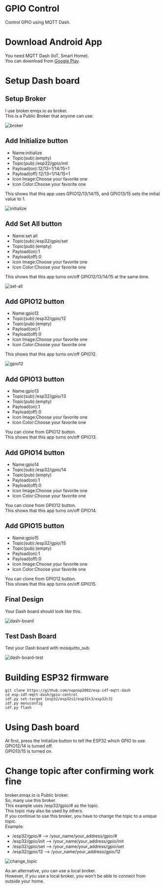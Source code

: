# GPIO Control   
Control GPIO using MQTT Dash.   

# Download Android App   
You need MQTT Dash (IoT, Smart Home).   
You can download from [Google Play](https://play.google.com/store/apps/details?id=net.routix.mqttdash&gl=US).   

# Setup Dash board   

## Setup Broker
I use broker.emqx.io as broker.   
This is a Public Broker that anyone can use.   

![broker](https://user-images.githubusercontent.com/6020549/187803785-c902efc2-b3ee-4db7-bcdc-0c46e144baf0.jpg)


## Add Initialize button   
- Name:initialize
- Topic(sub):(empty)
- Topic(pub):/esp32/gpio/init
- Payload(on):12/13=1/14/15=1
- Payload(off):12/13=1/14/15=1
- Icon Image:Choose your favorite one
- Icon Color:Choose your favorite one

This shows that this app uses GPIO12/13/14/15, and GPIO13/15 sets the initial value to 1.   

![initialize](https://user-images.githubusercontent.com/6020549/187803828-61d3cfb3-8bb5-4339-a5e9-4fb2d1a9b09a.jpg)


## Add Set All button   
- Name:set all
- Topic(sub):/esp32/gpio/set
- Topic(pub):(empty)
- Payload(on):1
- Payload(off):0
- Icon Image:Choose your favorite one
- Icon Color:Choose your favorite one

This shows that this app turns on/off GPIO12/13/14/15 at the same time.   

![set-all](https://user-images.githubusercontent.com/6020549/187803860-95e4113d-9449-4ee0-b844-f6db38f09216.jpg)


## Add GPIO12 button   
- Name:gpio12
- Topic(sub):/esp32/gpio/12
- Topic(pub):(empty)
- Payload(on):1
- Payload(off):0
- Icon Image:Choose your favorite one
- Icon Color:Choose your favorite one

This shows that this app turns on/off GPIO12.   

![gpio12](https://user-images.githubusercontent.com/6020549/187803891-1d933778-78a9-40a7-8f52-55b714928843.jpg)


## Add GPIO13 button   
- Name:gpio13
- Topic(sub):/esp32/gpio/13
- Topic(pub):(empty)
- Payload(on):1
- Payload(off):0
- Icon Image:Choose your favorite one
- Icon Color:Choose your favorite one

You can clone from GPIO12 button.   
This shows that this app turns on/off GPIO13.   

## Add GPIO14 button   
- Name:gpio14
- Topic(sub):/esp32/gpio/14
- Topic(pub):(empty)
- Payload(on):1
- Payload(off):0
- Icon Image:Choose your favorite one
- Icon Color:Choose your favorite one

You can clone from GPIO12 button.   
This shows that this app turns on/off GPIO14.   

## Add GPIO15 button   
- Name:gpio15
- Topic(sub):/esp32/gpio/15
- Topic(pub):(empty)
- Payload(on):1
- Payload(off):0
- Icon Image:Choose your favorite one
- Icon Color:Choose your favorite one

You can clone from GPIO12 button.   
This shows that this app turns on/off GPIO15.   


## Final Design   
Your Dash board should look like this.   

![dash-board](https://user-images.githubusercontent.com/6020549/187803926-3b8fe872-5be2-44a1-85d4-e56b8d553d3f.jpg)


## Test Dash Board   
Test your Dash board with mosquitto_sub.   

![dash-board-test](https://user-images.githubusercontent.com/6020549/187803951-91084534-5621-4952-b2e4-11f3e8cd2b1a.jpg)


# Building ESP32 firmware
```
git clone https://github.com/nopnop2002/esp-idf-mqtt-dash
cd esp-idf-mqtt-dash/gpio-control
idf.py set-target {esp32/esp32s2/esp32s3/esp32c3}
idf.py menuconfig
idf.py flash
```

# Using Dash board   
At first, press the Initialize button to tell the ESP32 which GPIO to use.   
GPIO12/14 is turned off.   
GPIO13/15 is turned on.   


# Change topic after confirming work fine   
broker.emqx.io is Public broker.   
So, many use this broker.   
This example uses /esp32/gpio/# as the topic.   
This topic may also be used by others.   
If you continue to use this broker, you have to change the topic to a unique topic.   
Example:   
- /esp32/gpio/# --> /your_name/your_address/gpio/#
- /esp32/gpio/init --> /your_name/your_address/gpio/init
- /esp32/gpio/set --> /your_name/your_address/gpio/set
- /esp32/gpio/12 --> /your_name/your_address/gpio/12

![change_topic](https://user-images.githubusercontent.com/6020549/187810285-767f7e6e-d00b-441b-b2b8-5ef352a51ce8.jpg)

As an alternative, you can use a local broker.   
However, if you use a local broker, you won't be able to connect from outside your home.    

